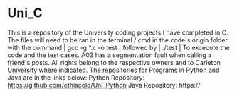 # Uni_C
This is a repository of the University coding projects I have completed in C. The files will need to be ran in the terminal / cmd in the code's origin folder with the command | gcc -g *.c -o test | followed by | ./test | To excecute the code and the test cases. A03 has a segmentation fault when calling a friend's posts. All rights belong to the respective owners and to Carleton University where indicated. The repositories for Programs in Python and Java are in the links below:   Python Repository: https://github.com/ethiscold/Uni_Python  Java Repository: https://